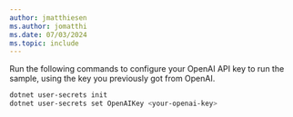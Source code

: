 ```yaml
---
author: jmatthiesen
ms.author: jomatthi
ms.date: 07/03/2024
ms.topic: include
---
```

Run the following commands to configure your OpenAI API key to run the sample, using the key you previously got from OpenAI.

```bash
dotnet user-secrets init
dotnet user-secrets set OpenAIKey <your-openai-key>
```
